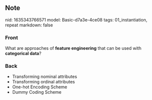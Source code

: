 ## Note
nid: 1635343766571
model: Basic-d7a3e-4ce08
tags: 01_instantiation, repeat
markdown: false

### Front
What are approaches of <b>feature engineering</b> that can be used
with <b>categorical data</b>?

### Back
<ul>
  <li>Transforming nominal attributes
  <li>Transforming ordinal attributes
  <li>One-hot Encoding Scheme
  <li>Dummy Coding Scheme
</ul>

